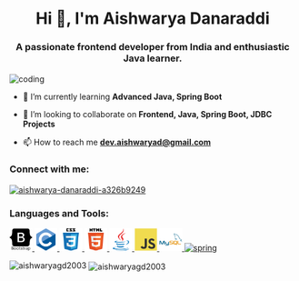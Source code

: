 <h1 align="center">Hi 👋, I'm Aishwarya Danaraddi</h1>
<h3 align="center">A passionate frontend developer from India and enthusiastic Java learner.</h3>

<img align="center" alt="coding" width="500" src="https://user-images.githubusercontent.com/125878564/258871853-20e24ac8-354d-4ec0-8f25-ef158aec9420.gif">

- 🌱 I’m currently learning **Advanced Java, Spring Boot**

- 👯 I’m looking to collaborate on **Frontend, Java, Spring Boot, JDBC Projects**

- 📫 How to reach me **dev.aishwaryad@gmail.com**

<h3 align="left">Connect with me:</h3>
<p align="left">
<a href="https://linkedin.com/in/aishwarya-danaraddi-a326b9249" target="blank"><img align="center" src="https://raw.githubusercontent.com/rahuldkjain/github-profile-readme-generator/master/src/images/icons/Social/linked-in-alt.svg" alt="aishwarya-danaraddi-a326b9249" height="30" width="40" /></a>
</p>

<h3 align="left">Languages and Tools:</h3>
<p align="left"> <a href="https://getbootstrap.com" target="_blank" rel="noreferrer"> <img src="https://raw.githubusercontent.com/devicons/devicon/master/icons/bootstrap/bootstrap-plain-wordmark.svg" alt="bootstrap" width="40" height="40"/> </a> <a href="https://www.cprogramming.com/" target="_blank" rel="noreferrer"> <img src="https://raw.githubusercontent.com/devicons/devicon/master/icons/c/c-original.svg" alt="c" width="40" height="40"/> </a> <a href="https://www.w3schools.com/css/" target="_blank" rel="noreferrer"> <img src="https://raw.githubusercontent.com/devicons/devicon/master/icons/css3/css3-original-wordmark.svg" alt="css3" width="40" height="40"/> </a> <a href="https://www.w3.org/html/" target="_blank" rel="noreferrer"> <img src="https://raw.githubusercontent.com/devicons/devicon/master/icons/html5/html5-original-wordmark.svg" alt="html5" width="40" height="40"/> </a> <a href="https://www.java.com" target="_blank" rel="noreferrer"> <img src="https://raw.githubusercontent.com/devicons/devicon/master/icons/java/java-original.svg" alt="java" width="40" height="40"/> </a> <a href="https://developer.mozilla.org/en-US/docs/Web/JavaScript" target="_blank" rel="noreferrer"> <img src="https://raw.githubusercontent.com/devicons/devicon/master/icons/javascript/javascript-original.svg" alt="javascript" width="40" height="40"/> </a> <a href="https://www.mysql.com/" target="_blank" rel="noreferrer"> <img src="https://raw.githubusercontent.com/devicons/devicon/master/icons/mysql/mysql-original-wordmark.svg" alt="mysql" width="40" height="40"/> </a> <a href="https://spring.io/" target="_blank" rel="noreferrer"> <img src="https://www.vectorlogo.zone/logos/springio/springio-icon.svg" alt="spring" width="40" height="40"/> </a> </p>

<p><img align="left" src="https://github-readme-stats.vercel.app/api/top-langs?username=aishwaryagd2003&show_icons=true&locale=en&layout=compact" alt="aishwaryagd2003" /></p>

<p>&nbsp;<img align="center" src="https://github-readme-stats.vercel.app/api?username=aishwaryagd2003&show_icons=true&locale=en" alt="aishwaryagd2003" /></p>

